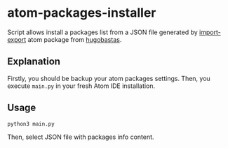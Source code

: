 atom-packages-installer
=======================

Script allows install a packages list from a JSON file generated by [import-export](https://atom.io/packages/import-export) atom package from [hugobastas](https://atom.io/users/hugobastas).

Explanation
-----------

Firstly, you should be backup your atom packages settings.
Then, you execute `main.py` in your fresh Atom IDE installation.

Usage
-----

`python3 main.py`

Then, select JSON file with packages info content.
